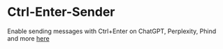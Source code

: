 # Ctrl-Enter-Sender
Enable sending messages with Ctrl+Enter on ChatGPT, Perplexity, Phind and more
[here](https://github.com/Amritanshu1912/Ctrl-Enter-Sender/raw/main/script.user.js)
